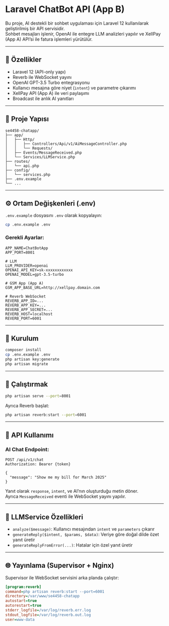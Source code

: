 # Laravel ChatBot API (App B)

Bu proje, AI destekli bir sohbet uygulaması için Laravel 12 kullanılarak geliştirilmiş bir API servisidir.  
Sohbet mesajları işlenir, OpenAI ile entegre LLM analizleri yapılır ve XellPay (App A) API’si ile fatura işlemleri yürütülür.

---

## 🧠 Özellikler

- Laravel 12 (API-only yapı)
- Reverb ile WebSocket yayını
- OpenAI GPT-3.5 Turbo entegrasyonu
- Kullanıcı mesajına göre niyet (`intent`) ve parametre çıkarımı
- XellPay API (App A) ile veri paylaşımı
- Broadcast ile anlık AI yanıtları

---

## 📁 Proje Yapısı

```
se4458-chatapp/
├── app/
│   ├── Http/
│   │   ├── Controllers/Api/v1/AiMessageController.php
│   │   └── Requests/
│   ├── Events/MessageReceived.php
│   └── Services/LLMService.php
├── routes/
│   └── api.php
├── config/
│   └── services.php
├── .env.example
└── ...
```

---

## ⚙️ Ortam Değişkenleri (.env)

`.env.example` dosyasını `.env` olarak kopyalayın:

```bash
cp .env.example .env
```

### Gerekli Ayarlar:

```env
APP_NAME=ChatBotApp
APP_PORT=8001

# LLM
LLM_PROVIDER=openai
OPENAI_API_KEY=sk-xxxxxxxxxxxx
OPENAI_MODEL=gpt-3.5-turbo

# GSM App (App A)
GSM_APP_BASE_URL=http://xellpay.domain.com

# Reverb WebSocket
REVERB_APP_ID=...
REVERB_APP_KEY=...
REVERB_APP_SECRET=...
REVERB_HOST=localhost
REVERB_PORT=6001
```

---

## 🚀 Kurulum

```bash
composer install
cp .env.example .env
php artisan key:generate
php artisan migrate
```

---

## 🧪 Çalıştırmak

```bash
php artisan serve --port=8001
```

Ayrıca Reverb başlat:

```bash
php artisan reverb:start --port=6001
```

---

## 🧩 API Kullanımı

### AI Chat Endpoint:

```http
POST /api/v1/chat
Authorization: Bearer {token}

{
  "message": "Show me my bill for March 2025"
}
```

Yanıt olarak `response`, `intent`, ve AI’nın oluşturduğu metin döner.  
Ayrıca `MessageReceived` eventi ile WebSocket yayını yapılır.

---

## 🧠 LLMService Özellikleri

- `analyze($message)`: Kullanıcı mesajından `intent` ve `parameters` çıkarır
- `generateReply($intent, $params, $data)`: Veriye göre doğal dilde özet yanıt üretir
- `generateReplyFromError(...)`: Hatalar için özel yanıt üretir

---

## 🌐 Yayınlama (Supervisor + Nginx)

Supervisor ile WebSocket servisini arka planda çalıştır:

```ini
[program:reverb]
command=php artisan reverb:start --port=6001
directory=/var/www/se4458-chatapp
autostart=true
autorestart=true
stderr_logfile=/var/log/reverb.err.log
stdout_logfile=/var/log/reverb.out.log
user=www-data
```